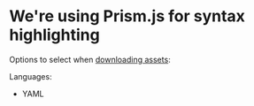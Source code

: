 # We're using Prism.js for syntax highlighting

Options to select when [downloading assets][prism-download]:

Languages:

- YAML

[prism-download]: https://prismjs.com/download.html
